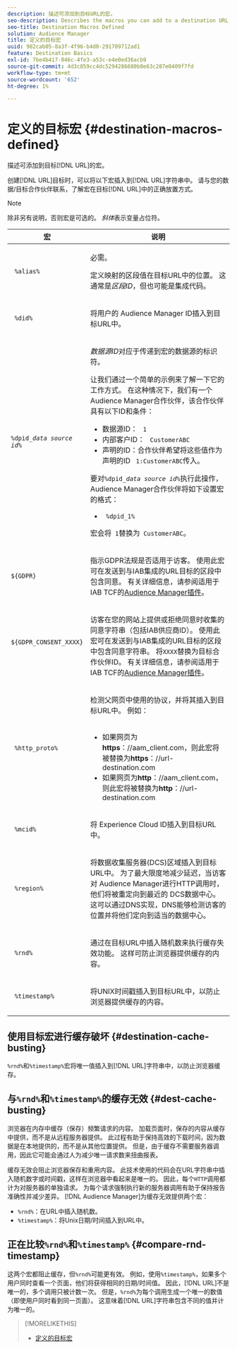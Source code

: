 ```yaml
---
description: 描述可添加到目标URL的宏。
seo-description: Describes the macros you can add to a destination URL.
seo-title: Destination Macros Defined
solution: Audience Manager
title: 定义的目标宏
uuid: 982cab05-8a3f-4f96-b4d0-291709712ad1
feature: Destination Basics
exl-id: 7be4b417-046c-4fe3-a53c-e4e0ed36acb9
source-git-commit: 4d3c859cc4dc5294286680b0e63c287e0409f7fd
workflow-type: tm+mt
source-wordcount: '652'
ht-degree: 1%

---
```


# 定义的目标宏 {#destination-macros-defined}

描述可添加到目标[!DNL URL]的宏。

<!-- destination-macros.xml -->

创建[!DNL URL]目标时，可以将以下宏插入到[!DNL URL]字符串中。 请与您的数据/目标合作伙伴联系，了解宏在目标[!DNL URL]中的正确放置方式。

>[!NOTE]
>
>除非另有说明，否则宏是可选的。 *斜体*&#x200B;表示变量占位符。

<table id="table_2C532EFB9DAE41B08714753EBD7DFB05"> 
 <thead> 
  <tr> 
   <th colname="col1" class="entry"> 宏 </th> 
   <th colname="col2" class="entry"> 说明 </th> 
  </tr> 
 </thead>
 <tbody> 
  <tr> 
   <td colname="col1"> <p> <code> %alias%</code> </p> </td> 
   <td colname="col2"> <p>必需。 </p> <p>定义映射的区段值在目标URL中的位置。 这通常是<i>区段ID</i>，但也可能是集成代码。 </p> </td> 
  </tr> 
  <tr> 
   <td colname="col1"> <p> <code> %did%</code> </p> </td> 
   <td colname="col2"> <p>将用户的<span class="keyword"> Audience Manager</span> ID插入到目标URL中。 </p> </td> 
  </tr> 
  <tr> 
   <td colname="col1"> <p> <code>%dpid_<i>data source id</i>%</code> </p> </td> 
   <td colname="col2"> <p><i>数据源ID</i>对应于传递到宏的数据源的标识符。 </p> <p>让我们通过一个简单的示例来了解一下它的工作方式。 在这种情况下，我们有一个<span class="keyword">Audience Manager</span>合作伙伴，该合作伙伴具有以下ID和条件： </p> 
    <ul id="ul_697508B437EB4090B121AFA5D519AFBE"> 
     <li id="li_32D9F72A7D1543A892DC7E1529E98A96">数据源ID： <code> 1</code> </li> 
     <li id="li_099F5B63D2244B5AADA9B26CB6152E6B">内部客户ID： <code> CustomerABC</code> </li> 
     <li id="li_0D9FE501C16444DDB388C8E934E5A8C6">声明的ID：合作伙伴希望将这些值作为声明的ID <code> 1:CustomerABC</code>传入。 </li> 
    </ul> <p>要对<code>%dpid_<i>data source id</i>%</code>执行此操作，<span class="keyword"> Audience Manager</span>合作伙伴将如下设置宏的格式： </p> 
    <ul class="simplelist"> 
     <li> <code> %dpid_1%</code> </li> 
    </ul> <p>宏会将<code> 1</code>替换为<code> CustomerABC</code>。 </p> </td> 
  </tr> 
  <tr>
    <td><p><code>${GDPR}</code></p></td>
    <td><p>指示GDPR法规是否适用于访客。 使用此宏可在发送到与IAB集成的URL目标的区段中包含同意。 有关详细信息，请参阅适用于IAB TCF的<a href="../../overview/data-security-and-privacy/aam-iab-plugin.md">Audience Manager插件</a>。</p></td>
  </tr>
   <tr>
    <td><code>${GDPR_CONSENT_XXXX}</code></p></td>
    <td><p>访客在您的网站上提供或拒绝同意时收集的同意字符串（包括IAB供应商ID）。 使用此宏可在发送到与IAB集成的URL目标的区段中包含同意字符串。 将<code>XXXX</code>替换为目标合作伙伴ID。 有关详细信息，请参阅适用于IAB TCF的<a href="../../overview/data-security-and-privacy/aam-iab-plugin.md">Audience Manager插件</a>。 </p></td>
  </tr>
  <tr> 
   <td colname="col1"> <p><code> %http_proto%</code> </p> </td> 
   <td colname="col2"> <p>检测父网页中使用的协议，并将其插入到目标URL中。 例如：
     <br> 
     <ul id="ul_026F56EC46E94D9EB1153557C0F65325"> 
      <li id="li_B41EF140CC274CB68FE7213DD8B908C0">如果网页为<b>https</b>：//aam_client.com，则此宏将被替换为<b>https</b>：//url-destination.com </li> 
      <li id="li_BDCD6EA69B004A92BA6981952341BD77">如果网页为<b>http</b>：//aam_client.com，则此宏将被替换为<b>http</b>：//url-destination.com </li> 
     </ul> </p> </td> 
  </tr> 
  <tr> 
   <td colname="col1"> <p><code> %mcid%</code> </p> </td> 
   <td colname="col2"> <p>将<span class="keyword"> Experience Cloud</span> ID插入到目标URL中。 </p> </td> 
  </tr> 
  <tr> 
   <td colname="col1"> <p><code> %region%</code> </p> </td> 
   <td colname="col2"> <p>将<span class="wintitle">数据收集服务器(DCS)</span>区域插入到目标URL中。 为了最大限度地减少延迟，当访客对<span class="keyword"> Audience Manager</span>进行HTTP调用时，他们将被重定向到最近的<span class="wintitle"> DCS</span>数据中心。 这可以通过DNS实现，DNS能够检测访客的位置并将他们定向到适当的数据中心。 </p> </td> 
  </tr> 
  <tr> 
   <td colname="col1"> <p> <code> %rnd%</code> </p> </td> 
   <td colname="col2"> <p>通过在目标URL中插入随机数来执行缓存失效功能。 这样可防止浏览器提供缓存的内容。 </p> </td> 
  </tr> 
  <tr> 
   <td colname="col1"> <p> <code> %timestamp%</code> </p> </td> 
   <td colname="col2"> <p>将UNIX时间戳插入到目标URL中，以防止浏览器提供缓存的内容。 </p> </td> 
  </tr> 
 </tbody> 
</table>

## 使用目标宏进行缓存破坏 {#destination-cache-busting}

`%rnd%`和`%timestamp%`宏将唯一值插入到[!DNL URL]字符串中，以防止浏览器缓存。

## 与`%rnd%`和`%timestamp%`的缓存无效 {#dest-cache-busting}

<!-- c_dest_cache_busting.xml -->

浏览器在内存中缓存（保存）频繁请求的内容。 加载页面时，保存的内容从缓存中提供，而不是从远程服务器提供。 此过程有助于保持高效的下载时间，因为数据是在本地提供的，而不是从其他位置提供。 但是，由于缓存不需要服务器调用，因此它可能会通过人为减少唯一请求数来扭曲报表。

缓存无效会阻止浏览器保存和重用内容。 此技术使用的代码会在URL字符串中插入随机数字或时间戳，这样在浏览器中看起来是唯一的。 因此，每个`HTTP`调用都计为对服务器的单独请求。 为每个请求强制执行新的服务器调用有助于保持报告准确性并减少差异。 [!DNL Audience Manager]为缓存无效提供两个宏：

* `%rnd%`：在URL中插入随机数。
* `%timestamp%`：将Unix日期/时间插入到URL中。

## 正在比较`%rnd%`和`%timestamp%` {#compare-rnd-timestamp}

这两个宏都阻止缓存，但`%rnd%`可能更有效。 例如，使用`%timestamp%`，如果多个用户同时查看一个页面，他们将获得相同的日期/时间值。 因此，[!DNL URL]不是唯一的，多个调用只被计数一次。 但是，`%rnd%`为每个调用生成一个唯一的数值（即使用户同时看到同一页面）。 这意味着[!DNL URL]字符串包含不同的值并计为唯一的。

>[!MORELIKETHIS]
>
>* [定义的目标宏](../../features/destinations/destination-macros.md#destination-macros-defined)
